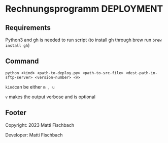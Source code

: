 # Rechnungsprogramm DEPLOYMENT

## Requirements

Python3 and gh is needed to run script (to install gh through brew run ```brew install gh```)

## Command

```
python <kind> <path-to-deploy.py> <path-to-src-file> <dest-path-in-sftp-server> <version-number> <v>
```

```kind```can be either ```m , u```

```v``` makes the output verbose and is optional

## Footer

Copyright: 2023 Matti Fischbach

Developer: Matti Fischbach 

